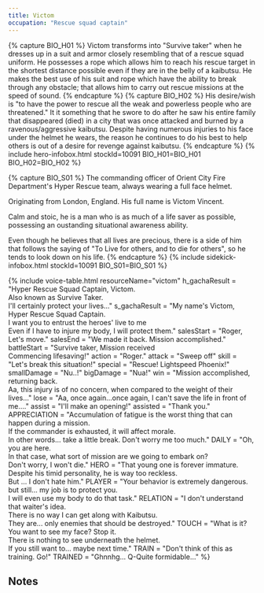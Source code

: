 ```yaml
---
title: Victom
occupation: "Rescue squad captain"
---
```


{% capture BIO_H01 %}
Victom transforms into "Survive taker" when he dresses up in a suit and armor closely resembling that of a rescue squad uniform. He possesses a rope which allows him to reach his rescue target in the shortest distance possible even if they are in the belly of a kaibutsu.  He makes the best use of his suit and rope which have the ability to break through any obstacle; that allows him to carry out rescue missions at the speed of sound.
{% endcapture %}
{% capture BIO_H02 %}
His desire/wish is "to have the power to rescue all the weak and powerless people who are threatened." It it something that he swore to do after he saw his entire family that disappeared (died) in a city that was once attacked and burned by a ravenous/aggressive kaibutsu. Despite having numerous injuries to his face under the helmet he wears, the reason he continues to do his best to help others is out of a desire for revenge against kaibutsu.
{% endcapture %}
{% include hero-infobox.html stockId=10091 BIO_H01=BIO_H01 BIO_H02=BIO_H02 %}

{% capture BIO_S01 %}
The commanding officer of Orient City Fire Department's Hyper Rescue team, always wearing a full face helmet.

Originating from London, England. His full name is Victom Vincent.

Calm and stoic, he is a man who is as much of a life saver as possible, possessing an oustanding situational awareness ability.

Even though he believes that all lives are precious, there is a side of him that follows the saying of "To Live for others, and to die for others", so he tends to look down on his life.
{% endcapture %}
{% include sidekick-infobox.html stockId=10091 BIO_S01=BIO_S01 %}

{% include voice-table.html resourceName="victom"
h_gachaResult = "Hyper Rescue Squad Captain, Victom.<br>Also known as Survive Taker.<br>I'll certainly protect your lives…"
s_gachaResult = "My name's Victom, Hyper Rescue Squad Captain.<br>I want you to entrust the heroes' live to me<br>Even if I have to injure my body, I will protect them."
salesStart = "Roger, Let's move."
salesEnd = "We made it back. Mission accomplished."
battleStart = "Survive taker, Mission received<br>Commencing lifesaving!"
action = "Roger."
attack = "Sweep off"
skill = "Let's break this situation!"
special = "Rescue! Lightspeed Phoenix!"
smallDamage = "Nu..!"
bigDamage = "Nua!"
win = "Mission accomplished, returning back.<br>Aa, this injury is of no concern, when compared to the weight of their lives…"
lose = "Aa, once again…once again, I can't save the life in front of me…."
assist = "I'll make an opening!"
assisted = "Thank you."
APPRECIATION = "Accumulation of fatigue is the worst thing that can happen during a mission.<br>If the commander is exhausted, it will affect morale.<br>In other words... take a little break. Don't worry me too much."
DAILY = "Oh, you are here.<br>In that case, what sort of mission are we going to embark on?<br>Don't worry, I won't die."
HERO = "That young one is forever immature.<br>Despite his timid personality, he is way too reckless.<br>But ... I don't hate him."
PLAYER = "Your behavior is extremely dangerous.<br>but still... my job is to protect you.<br>I will even use my body to do that task."
RELATION = "I don't understand that waiter's idea.<br>There is no way I can get along with Kaibutsu.<br>They are... only enemies that should be destroyed."
TOUCH = "What is it? You want to see my face? Stop it.<br>There is nothing to see underneath the helmet.<br>If you still want to... maybe next time."
TRAIN = "Don't think of this as training. Go!"
TRAINED = "Ghnnhg... Q-Quite formidable…"
%}

## Notes

